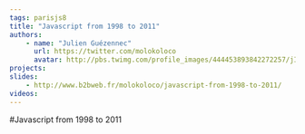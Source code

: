 ```yaml
---
tags: parisjs8
title: "Javascript from 1998 to 2011"
authors:
    - name: "Julien Guézennec"
      url: https://twitter.com/molokoloco
      avatar: http://pbs.twimg.com/profile_images/444453893842272257/jIAYmLqI_bigger.jpeg
projects:
slides:
    - http://www.b2bweb.fr/molokoloco/javascript-from-1998-to-2011/
videos:
---
```

#Javascript from 1998 to 2011
